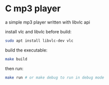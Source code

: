 # C mp3 player

a simple mp3 player written with libvlc api

install vlc and libvlc before build:

```bash
sudo apt install libvlc-dev vlc
```

build the executable:

```bash
make build
```

then run:

```bash
make run # or make debug to run in debug mode
```
